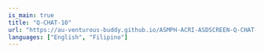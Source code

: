 ```yaml
---
is_main: true
title: "Q-CHAT-10"
url: "https://au-venturous-buddy.github.io/ASMPH-ACRI-ASDSCREEN-Q-CHAT-10/"
languages: ["English", "Filipino"]
---
```


